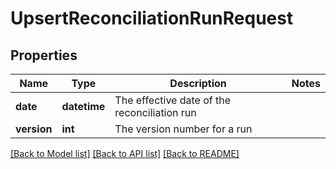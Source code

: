 # UpsertReconciliationRunRequest


## Properties
Name | Type | Description | Notes
------------ | ------------- | ------------- | -------------
**date** | **datetime** | The effective date of the reconciliation run | 
**version** | **int** | The version number for a run | 

[[Back to Model list]](../README.md#documentation-for-models) [[Back to API list]](../README.md#documentation-for-api-endpoints) [[Back to README]](../README.md)



